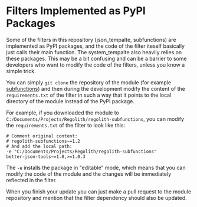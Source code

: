 # Filters Implemented as PyPI Packages



Some of the filters in this repository (json_tempalte, subfunctions) are implemented as PyPI packages, and the code of the filter iteself basically just calls their main function. The system_tempalte also heavily relies on these packages. This may be a bit confusing and can be a barrier to some developers who want to modify the code of the filters, unless you know a simple trick.

You can simply `git clone` the repository of the module (for example [subfunctions](https://github.com/Nusiq/regolith-subfunctions)) and then during the development modify the content of the `requirements.txt` of the filter in such a way that it points to the local directory of the module instead of the PyPI package.

For example, if you downloaded the module to `C:/Documents/Projects/Regolith/regolith-subfunctions`, you can modify the `requirements.txt` of the filter to look like this:
```pip-requirements
# Comment original content:
# regolith-subfunctions~=1.2
# And add the local path:
-e "C:/Documents/Projects/Regolith/regolith-subfunctions"
better-json-tools~=1.0,>=1.0.3
```
The `-e` installs the package in "editable" mode, which means that you can modify the code of the module and the changes will be immediately reflected in the filter.

When you finish your update you can just make a pull request to the module repository and mention that the filter dependency should also be updated.